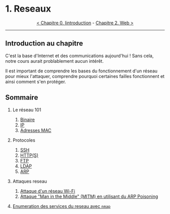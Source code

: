 # 1. Reseaux

<p align="center">
  <a href="../0-introduction/README.md">< Chapitre 0. Iintroduction</a> - <a href="../2-web/README.md">Chapitre 2. Web ></a>
</p>

---

## Introduction au chapitre

C'est la base d'Internet et des communications aujourd'hui !
Sans cela, notre cours aurait problablement aucun intérêt.

Il est important de comprendre les bases du fonctionnement d'un
réseau pour mieux l'attaquer, comprendre pourquoi certaines failles fonctionnent et ainsi comment s'en protéger.

## Sommaire

1. Le réseau 101
    1. [Binaire](./1-reseau-101/1-binaire.md)
    2. [IP](1-reseau-101/2-ip.md)
    3. [Adresses MAC](1-reseau-101/3-adresses-mac.md)

2. Protocoles
    1. [SSH](2-protocoles/1-ssh.md)
    2. [HTTP(S)](2-protocoles/2-http.md)
    3. [FTP](2-protocoles/3-ftp.md)
    4. [LDAP](2-protocoles/4-ldap.md)
    5. [ARP](2-protocoles/5-arp.md)

3. Attaques reseau
    1. [Attaque d'un réseau Wi-Fi](./3-attaques-reseau/1-crack-reseau-wifi.md)
    2. [Attaque "Man in the Middle" (MITM) en utilisant du ARP Poisoning](./3-attaques-reseau/2-arp-mitm.md)

4. [Enumeration des services du reseau avec `nmap`](./5-enumeration-services-reseau/README.md)
